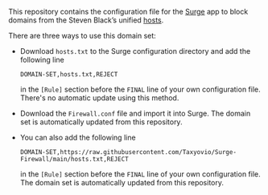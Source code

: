 
This repository contains the configuration file for the [Surge](https://nssurge.com) app to block domains from the Steven Black’s unified [hosts](https://raw.githubusercontent.com/StevenBlack/hosts/master/hosts).

There are three ways to use this domain set:

- Download `hosts.txt` to the Surge configuration directory and add the following line

    ```
    DOMAIN-SET,hosts.txt,REJECT
    ```
    in the `[Rule]` section before the `FINAL` line of your own configuration file. There's no automatic update using this method.
    
- Download the `Firewall.conf` file and import it into Surge. The domain set is automatically updated from this repository.

- You can also add the following line 

    ```
    DOMAIN-SET,https://raw.githubusercontent.com/Taxyovio/Surge-Firewall/main/hosts.txt,REJECT
    ```
    in the `[Rule]` section before the `FINAL` line of your own configuration file. The domain set is automatically updated from this repository.